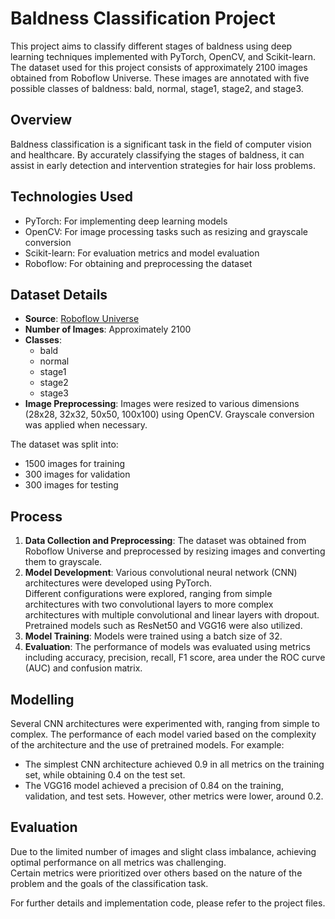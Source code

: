 # Baldness Classification Project

This project aims to classify different stages of baldness using deep learning techniques implemented with PyTorch, OpenCV, and Scikit-learn. The dataset used for this project consists of approximately 2100 images obtained from Roboflow Universe. These images are annotated with five possible classes of baldness: bald, normal, stage1, stage2, and stage3.

## Overview

Baldness classification is a significant task in the field of computer vision and healthcare. By accurately classifying the stages of baldness, it can assist in early detection and intervention strategies for hair loss problems.

## Technologies Used

- PyTorch: For implementing deep learning models
- OpenCV: For image processing tasks such as resizing and grayscale conversion
- Scikit-learn: For evaluation metrics and model evaluation
- Roboflow: For obtaining and preprocessing the dataset

## Dataset Details
- **Source**: [Roboflow Universe](https://universe.roboflow.com/search?q=class%3Abald)
- **Number of Images**: Approximately 2100
- **Classes**:
    - bald
    - normal
    - stage1
    - stage2
    - stage3
- **Image Preprocessing**: Images were resized to various dimensions (28x28, 32x32, 50x50, 100x100) using OpenCV. Grayscale conversion was applied when necessary.

The dataset was split into:
- 1500 images for training
- 300 images for validation
- 300 images for testing

## Process

1. **Data Collection and Preprocessing**: The dataset was obtained from Roboflow Universe and preprocessed by resizing images and converting them to grayscale.
2. **Model Development**: Various convolutional neural network (CNN) architectures were developed using PyTorch.<br>
   Different configurations were explored, ranging from simple architectures with two convolutional layers to more complex architectures with multiple convolutional and linear layers with dropout.<br>
   Pretrained models such as ResNet50 and VGG16 were also utilized.
4. **Model Training**: Models were trained using a batch size of 32.
5. **Evaluation**: The performance of models was evaluated using metrics including accuracy, precision, recall, F1 score, area under the ROC curve (AUC) and confusion matrix.

## Modelling

Several CNN architectures were experimented with, ranging from simple to complex. The performance of each model varied based on the complexity of the architecture and the use of pretrained models. For example:
- The simplest CNN architecture achieved 0.9 in all metrics on the training set, while obtaining 0.4 on the test set.
- The VGG16 model achieved a precision of 0.84 on the training, validation, and test sets. However, other metrics were lower, around 0.2.

## Evaluation

Due to the limited number of images and slight class imbalance, achieving optimal performance on all metrics was challenging. <br> Certain metrics were prioritized over others based on the nature of the problem and the goals of the classification task.

For further details and implementation code, please refer to the project files.

